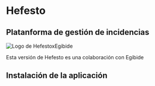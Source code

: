 # Hefesto

## Platanforma de gestión de incidencias 

![Logo de HefestoxEgibide](https://imgur.com/a/tjEFxvi)

Esta versión de Hefesto es una colaboración con Egibide 

## Instalación de la aplicación 